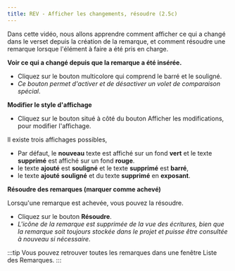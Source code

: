 ```yaml
---
title: REV - Afficher les changements, résoudre (2.5c)
---
```

Dans cette vidéo, nous allons apprendre comment afficher ce qui a changé dans le verset depuis la création de la remarque, et comment résoudre une remarque lorsque l'élément à faire a été pris en charge.

**Voir ce qui a changé depuis que la remarque a été insérée.**

-   Cliquez sur le bouton multicolore qui comprend le barré et le souligné.
   -  *Ce bouton permet d'activer et de désactiver un volet de comparaison spécial*.

**Modifier le style d'affichage**

-   Cliquez sur le bouton situé à côté du bouton Afficher les modifications, pour modifier l'affichage.

Il existe trois affichages possibles,

- Par défaut, le **nouveau** texte est affiché sur un fond **vert** et le texte **supprimé** est affiché sur un fond **rouge**.
- le texte **ajouté** est **souligné** et le texte **supprimé** est **barré**,
- le texte **ajouté** **souligné** et du texte **supprimé** en **exposant**.

**Résoudre des remarques (marquer comme achevé)**

Lorsqu'une remarque est achevée, vous pouvez la résoudre.

-   Cliquez sur le bouton **Résoudre**.
   -  *L'icône de la remarque est supprimée de la vue des écritures, bien que la remarque soit toujours stockée dans le projet et puisse être consultée à nouveau si nécessaire*.

:::tip
Vous pouvez retrouver toutes les remarques dans une fenêtre Liste des Remarques.
:::
